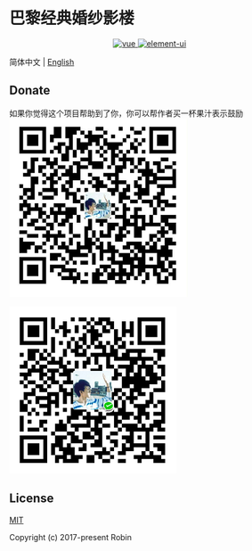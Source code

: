 # 巴黎经典婚纱影楼
<p align="center">
  <a href="https://github.com/vuejs/vue">
    <img src="https://img.shields.io/badge/vue-2.6.10-brightgreen.svg" alt="vue">
  </a>
  <a href="https://github.com/ElemeFE/element">
    <img src="https://img.shields.io/badge/element--ui-2.7.0-brightgreen.svg" alt="element-ui">
  </a>
</p>

简体中文 | [English](./README.en-UK.md)


## Donate

如果你觉得这个项目帮助到了你，你可以帮作者买一杯果汁表示鼓励
![Alipay](./public/img/Alipay.jpg)

![WeChat](./public/img/WeChat.png)

## License

[MIT]()

Copyright (c) 2017-present Robin